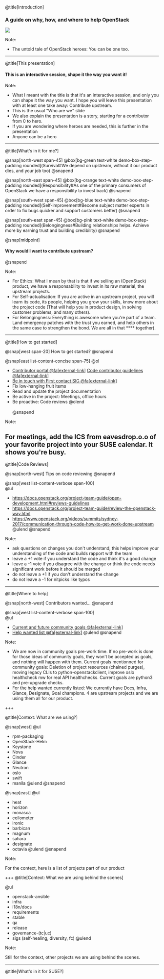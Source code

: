 @title[Introduction]

### A guide on why, how, and where to help OpenStack

![](https://github.com/evrardjp/presentations/blob/master/2019-01/assets/i-want-you-to-contribute-to-upstream.jpg?raw=true)

Note:
- The untold tale of OpenStack heroes: You can be one too.

---

@title[This presentation]

#### This is an interactive session, shape it the way you want it!

Note:

- What I meant with the title is that it's an interactive session, and only you can shape it the way you want.
  I hope you will leave this presentation with at least one take away: Contribute upstream.
- This is the usual "Who are we" slide
- We also explain the presentation is a story, starting for a contributor from 0 to hero.
- If you are wondering where heroes are needed, this is further in the presentation
- Anyone can be a hero

---
@title[What's in it for me?]

@snap[north-west span-45]
@box[bg-green text-white demo-box-step-padding rounded](Survival#We depend on upstream, without it our product dies, and your job too)
@snapend

@snap[north-east span-45]
@box[bg-orange text-white demo-box-step-padding rounded](Responsibility#As one of the primary consumers of OpenStack we have a responsibility to invest back)
@snapend

@snap[south-west span-45]
@box[bg-blue text-white demo-box-step-padding rounded](Self-improvement#Become subject matter experts in order to fix bugs quicker and support customers better)
@snapend

@snap[south-east span-45]
@box[bg-pink text-white demo-box-step-padding rounded](Belongingness#Building relationships helps. Achieve more by earning trust and building credibility)
@snapend

@snap[midpoint]
#### Why would I want to contribute upstream?
@snapend

Note:

- For Ethics: What I mean by that is that if we selling an (OpenStack) product, we have a responsability to invest in its raw material, the upstream projects.
- For Self-actualisation: If you are active in an upstream project, you will learn its code, its people, helping you grow your skills, know more about the project code (That will help you in product design, in solving customer problems, and many others).
- For Belongingness: Everything is awesome when you're part of a team. Land emergency patches with the trust you earned, and help others in the same case to strengthen the bond. We are all in that **** together).

---
@title[How to get started]

@snap[west span-20]
How to get started?
@snapend

@snap[east list-content-concise span-75]
@ol[](false)
- [Contributor portal @fa[external-link]](https://www.openstack.org/community/)
  [Code contributor guidelines @fa[external-link]](https://docs.openstack.org/contributors/)
- [Be in touch with First contact SIG @fa[external-link]](https://wiki.openstack.org/wiki/First_Contact_SIG)
- Fix low-hanging fruit items
- Read and update the project documentation
- Be active in the project: Meetings, office hours
- Be proactive: Code reviews
@olend
<br><br>
@snapend

Note:

For meetings, add the ICS from eavesdrop.o.o of your favorite project into your SUSE calendar. It shows you're busy.
---
@title[Code Reviews]

@snap[north-west]
Tips on code reviewing
@snapend

@snap[west list-content-verbose span-100]
<br>
@ul[](false)
- https://docs.openstack.org/project-team-guide/open-development.html#reviews-guidelines
- https://docs.openstack.org/project-team-guide/review-the-openstack-way.html
- https://www.openstack.org/videos/summits/sydney-2017/communication-through-code-how-to-get-work-done-upstream
@ulend
@snapend

Note:

- ask questions on changes you don't understand, this helps improve your understanding of the code and builds rapport with the team
- leave a +1 vote if you understand the code and think it's a good change
- leave a -1 vote if you disagree with the change or think the code needs significant work before it should be merged
- do not leave a +1 if you don't understand the change
- do not leave a -1 for nitpicks like typos

---
@title[Where to help]

@snap[north-west]
Contributors wanted...
@snapend

@snap[west list-content-verbose span-100]
<br>
@ul[](false)
- [Current and future community goals @fa[external-link]](https://governance.openstack.org/tc/goals/)
- [Help wanted list @fa[external-link]](https://governance.openstack.org/tc/reference/help-most-needed.html)
@ulend
@snapend

Note:

- We are now in community goals pre-work time. If no pre-work is done for those ideas of community goals, they won't be accepted as goals, and nothing will happen with them. Current goals mentionned for community goals: Deletion of project resources (chained purges), moving legacy CLIs to python-openstackclient, improve oslo healthcheck mw for real API healthchecks. Current goals are python3 and pre-upgrade checks.
- For the help wanted currently listed: We currently have Docs, Infra, Glance, Designate, Goal champions.
  4 are upstream projects and we are using them all for our product.

+++

@title[Context: What are we using?]

@snap[west]
@ul[](false)
- rpm-packaging
- OpenStack-Helm
- Keystone
- Nova
- Cinder
- Glance
- Neutron
- oslo
- swift
- manila
@ulend
@snapend

@snap[east]
@ul[](false)
- heat
- horizon
- monasca
- ceilometer
- ironic
- barbican
- magnum
- sahara
- designate
- octavia
@ulend
@snapend

Note:

For the context, here is a list of projects part of our product

+++
@title[Context: What we are using behind the scenes]

@ul[](false)
- openstack-ansible
- infra
- i18n/docs
- requirements
- stable
- qa
- release
- governance-(tc|uc)
- sigs (self-healing, diversity, fc)
@ulend

Note:

Still for the context, other projects we are using behind the scenes.

---
@title[What's in it for SUSE?]

